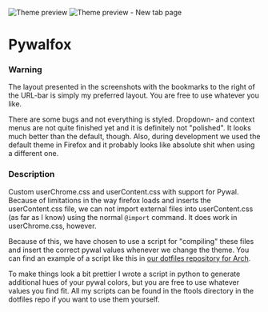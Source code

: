 ![Theme preview](https://i.imgur.com/Wa8XqRG.png "Theme preview")
![Theme preview - New tab page](https://i.imgur.com/F853V62.png "Theme preview - New tab page")

# Pywalfox
### Warning
The layout presented in the screenshots with the bookmarks to the right of the URL-bar is simply my preferred layout. You are free to use whatever you like.

There are some bugs and not everything is styled. Dropdown- and context menus are not quite finished yet and it is definitely not "polished". It looks much better than the default, though. Also, during development we used the default theme in Firefox and it probably looks like absolute shit when using a different one.


### Description
Custom userChrome.css and userContent.css with support for Pywal. Because of limitations in the way firefox loads and inserts the userContent.css file, 
we can not import external files into userContent.css (as far as I know) using the normal `@import` command. It does work in userChrome.css, however. 

Because of this, we have chosen to use a script for "compiling" these files and insert the correct pywal values whenever we change the theme. You can find an example of a script like this in [our dotfiles repository for Arch](https://github.com/Frewacom/FARBS-Dotfiles/blob/master/.local/bin/ftools/make-firefox-config). 

To make things look a bit prettier I wrote a script in python to generate additional hues of your pywal colors, but you are free to use whatever values you find fit. All my scripts can be found in the ftools directory in the dotfiles repo if you want to use them yourself. 



